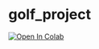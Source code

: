 # golf_project

[![Open In Colab](https://colab.research.google.com/assets/colab-badge.svg)](https://colab.research.google.com/github/jaadt7/golf_project/blob/master/golf_course.ipynb)
